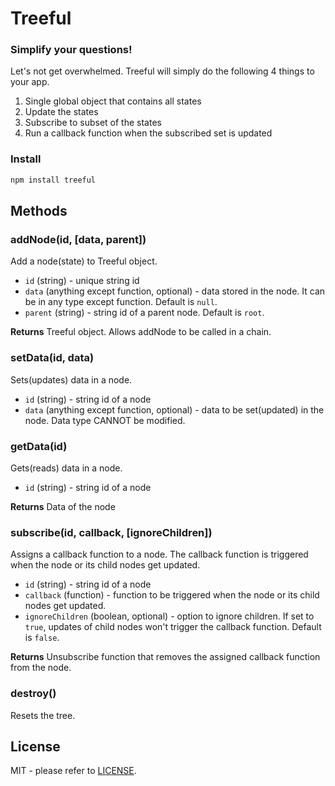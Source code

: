 # Treeful

### Simplify your questions!
Let's not get overwhelmed. Treeful will simply do the following 4 things to your app.

1. Single global object that contains all states
2. Update the states
3. Subscribe to subset of the states
4. Run a callback function when the subscribed set is updated

### Install
```sh
npm install treeful
```

## Methods

### addNode(id, [data, parent])
Add a node(state) to Treeful object.
* `id` (string) - unique string id
* `data` (anything except function, optional) - data stored in the node. It can be in any type except function. Default is `null`.
* `parent` (string) - string id of a parent node. Default is `root`.

**Returns** Treeful object. Allows addNode to be called in a chain.

### setData(id, data)
Sets(updates) data in a node.
* `id` (string) - string id of a node
* `data` (anything except function, optional) - data to be set(updated) in the node. Data type CANNOT be modified.

### getData(id)
Gets(reads) data in a node.
* `id` (string) - string id of a node

**Returns** Data of the node

### subscribe(id, callback, [ignoreChildren])
Assigns a callback function to a node. The callback function is triggered when the node or its child nodes get updated.
* `id` (string) - string id of a node
* `callback` (function) - function to be triggered when the node or its child nodes get updated.
* `ignoreChildren` (boolean, optional) - option to ignore children. If set to `true`, updates of child nodes won't trigger the callback function. Default is `false`.

**Returns** Unsubscribe function that removes the assigned callback function from the node.

### destroy()
Resets the tree.

## License
MIT - please refer to [LICENSE](LICENSE).
